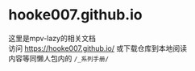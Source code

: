 # hooke007.github.io
这里是mpv-lazy的相关文档  
访问 https://hooke007.github.io/ 或下载仓库到本地阅读  
内容等同懒人包内的 `/_系列手册/`
